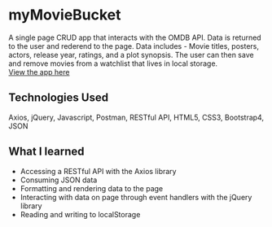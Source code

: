# myMovieBucket
A single page CRUD app that interacts with the OMDB API.  Data is returned to the user and rederend to the page.  Data includes - Movie titles, posters, actors, release year, ratings, and a plot synopsis.  The user can then save and remove movies from a watchlist that lives in local storage.  
[View the app here](https://jonathancoxmovies.netlify.app/)

## Technologies Used
Axios, jQuery, Javascript, Postman, RESTful API, HTML5, CSS3, Bootstrap4, JSON

## What I learned
- Accessing a RESTful API with the Axios library
- Consuming JSON data
- Formatting and rendering data to the page
- Interacting with data on page through event handlers with the jQuery library
- Reading and writing to localStorage
